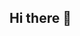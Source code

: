 ## Hi there 👋

<!--
**suky-sk/suky-sk** is a ✨ _special_ ✨ repository because its `README.md` (this file) appears on your GitHub profile.

Here are some ideas to get you started:

- 🔭 I’m currently working on in **Spain**
- 🌱 I’m currently learning to program
- 🤔 I’m looking for help with _website programming_
- 💬 Ask me about today's classes
- 📫 How to reach me: ~~sokbenmas@aul.edu.gva.es~~
- ⚡ My favorite food: <sub>sushi</sub>
-->
